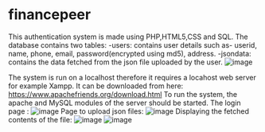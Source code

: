 # financepeer

This authentication system is made using PHP,HTML5,CSS and SQL.
The database contains two tables:
  -users: contains user details such as- userid, name, phone, email, password(encrypted using md5), address.
  -jsondata: contains the data fetched from the json file uploaded by the user.
  ![image](https://user-images.githubusercontent.com/61983017/134181320-6ca44d9e-a51b-4038-937a-3c0b7a9a7f95.png)

The system is run on a localhost therefore it requires a locahost web server for example Xampp.
It can be downloaded from here: https://www.apachefriends.org/download.html
To run the system, the apache and MySQL modules of the server should be started.
The login page :
![image](https://user-images.githubusercontent.com/61983017/134181516-39c1b5f6-f512-45de-89cf-92bba16641db.png)
Page to upload json files:
![image](https://user-images.githubusercontent.com/61983017/134181749-1834c89e-1550-4032-9c12-7281a62520b5.png)
Displaying the fetched contents of the file:
![image](https://user-images.githubusercontent.com/61983017/134181905-66c3850a-9896-4498-90a7-e890e87e31b5.png)
![image](https://user-images.githubusercontent.com/61983017/134181929-72602a34-294e-4b65-866e-c569f344aedc.png)


